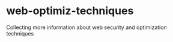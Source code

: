 # web-optimiz-techniques
Collecting more information about web security and optimization techniques
